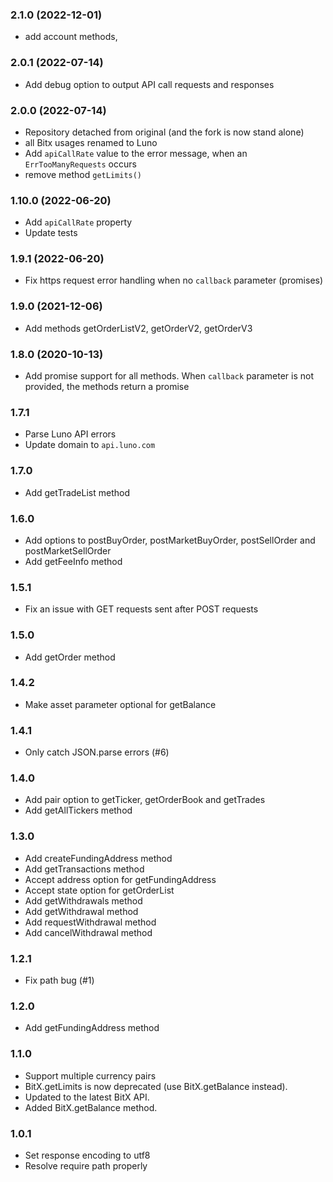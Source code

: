 ### 2.1.0 (2022-12-01)

* add account methods, 

### 2.0.1 (2022-07-14)

* Add debug option to output API call requests and responses 

### 2.0.0 (2022-07-14)

* Repository detached from original (and the fork is now stand alone)
* all Bitx usages renamed to Luno
* Add `apiCallRate` value to the error message, when an `ErrTooManyRequests` occurs
* remove method `getLimits()`

### 1.10.0 (2022-06-20)

* Add `apiCallRate` property
* Update tests

### 1.9.1 (2022-06-20)

* Fix https request error handling when no `callback` parameter (promises)

### 1.9.0 (2021-12-06)

* Add methods getOrderListV2, getOrderV2, getOrderV3

### 1.8.0 (2020-10-13)

* Add promise support for all methods. When `callback` parameter is not provided, the methods return a promise

### 1.7.1

* Parse Luno API errors
* Update domain to `api.luno.com`

### 1.7.0

* Add getTradeList method

### 1.6.0

* Add options to postBuyOrder, postMarketBuyOrder, postSellOrder and postMarketSellOrder
* Add getFeeInfo method

### 1.5.1

* Fix an issue with GET requests sent after POST requests

### 1.5.0

* Add getOrder method

### 1.4.2

* Make asset parameter optional for getBalance

### 1.4.1

* Only catch JSON.parse errors (#6)

### 1.4.0

* Add pair option to getTicker, getOrderBook and getTrades
* Add getAllTickers method

### 1.3.0

* Add createFundingAddress method
* Add getTransactions method
* Accept address option for getFundingAddress
* Accept state option for getOrderList
* Add getWithdrawals method
* Add getWithdrawal method
* Add requestWithdrawal method
* Add cancelWithdrawal method

### 1.2.1

* Fix path bug (#1)

### 1.2.0

* Add getFundingAddress method

### 1.1.0

* Support multiple currency pairs
* BitX.getLimits is now deprecated (use BitX.getBalance instead).
* Updated to the latest BitX API.
* Added BitX.getBalance method.

### 1.0.1

* Set response encoding to utf8
* Resolve require path properly
